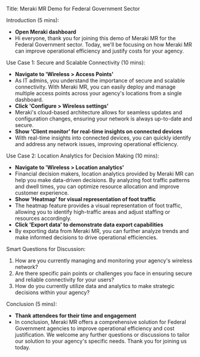 Title: Meraki MR Demo for Federal Government Sector

Introduction (5 mins):
- **Open Meraki dashboard**
- Hi everyone, thank you for joining this demo of Meraki MR for the Federal Government sector. Today, we'll be focusing on how Meraki MR can improve operational efficiency and justify costs for your agency.

Use Case 1: Secure and Scalable Connectivity (10 mins):
- **Navigate to 'Wireless > Access Points'**
- As IT admins, you understand the importance of secure and scalable connectivity. With Meraki MR, you can easily deploy and manage multiple access points across your agency's locations from a single dashboard.
- **Click 'Configure > Wireless settings'**
- Meraki's cloud-based architecture allows for seamless updates and configuration changes, ensuring your network is always up-to-date and secure.
- **Show 'Client monitor' for real-time insights on connected devices**
- With real-time insights into connected devices, you can quickly identify and address any network issues, improving operational efficiency.

Use Case 2: Location Analytics for Decision Making (10 mins):
- **Navigate to 'Wireless > Location analytics'**
- Financial decision makers, location analytics provided by Meraki MR can help you make data-driven decisions. By analyzing foot traffic patterns and dwell times, you can optimize resource allocation and improve customer experience.
- **Show 'Heatmap' for visual representation of foot traffic**
- The heatmap feature provides a visual representation of foot traffic, allowing you to identify high-traffic areas and adjust staffing or resources accordingly.
- **Click 'Export data' to demonstrate data export capabilities**
- By exporting data from Meraki MR, you can further analyze trends and make informed decisions to drive operational efficiencies.

Smart Questions for Discussion:
1. How are you currently managing and monitoring your agency's wireless network?
2. Are there specific pain points or challenges you face in ensuring secure and reliable connectivity for your users?
3. How do you currently utilize data and analytics to make strategic decisions within your agency?

Conclusion (5 mins):
- **Thank attendees for their time and engagement**
- In conclusion, Meraki MR offers a comprehensive solution for Federal Government agencies to improve operational efficiency and cost justification. We welcome any further questions or discussions to tailor our solution to your agency's specific needs. Thank you for joining us today.